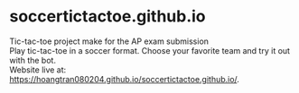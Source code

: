 # soccertictactoe.github.io
Tic-tac-toe project make for the AP exam submission </br>
Play tic-tac-toe in a soccer format. Choose your favorite team and try it out with the bot. </br>
Website live at: https://hoangtran080204.github.io/soccertictactoe.github.io/.
